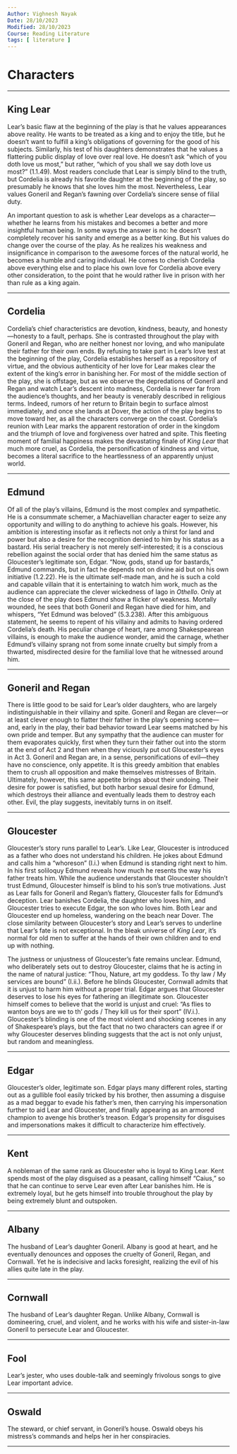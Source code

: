```yaml
---
Author: Vighnesh Nayak
Date: 28/10/2023
Modified: 28/10/2023
Course: Reading Literature
tags: [ literature ]
---
```

# Characters
---
## King Lear
Lear’s basic flaw at the beginning of the play is that he values appearances above reality. He wants to be treated as a king and to enjoy the title, but he doesn’t want to fulfill a king’s obligations of governing for the good of his subjects. Similarly, his test of his daughters demonstrates that he values a flattering public display of love over real love. He doesn’t ask “which of you doth love us most,” but rather, “which of you shall we say doth love us most?” (1.1.49). Most readers conclude that Lear is simply blind to the truth, but Cordelia is already his favorite daughter at the beginning of the play, so presumably he knows that she loves him the most. Nevertheless, Lear values Goneril and Regan’s fawning over Cordelia’s sincere sense of filial duty.

An important question to ask is whether Lear develops as a character—whether he learns from his mistakes and becomes a better and more insightful human being. In some ways the answer is no: he doesn’t completely recover his sanity and emerge as a better king. But his values do change over the course of the play. As he realizes his weakness and insignificance in comparison to the awesome forces of the natural world, he becomes a humble and caring individual. He comes to cherish Cordelia above everything else and to place his own love for Cordelia above every other consideration, to the point that he would rather live in prison with her than rule as a king again.

---
## Cordelia
Cordelia’s chief characteristics are devotion, kindness, beauty, and honesty—honesty to a fault, perhaps. She is contrasted throughout the play with Goneril and Regan, who are neither honest nor loving, and who manipulate their father for their own ends. By refusing to take part in Lear’s love test at the beginning of the play, Cordelia establishes herself as a repository of virtue, and the obvious authenticity of her love for Lear makes clear the extent of the king’s error in banishing her. For most of the middle section of the play, she is offstage, but as we observe the depredations of Goneril and Regan and watch Lear’s descent into madness, Cordelia is never far from the audience’s thoughts, and her beauty is venerably described in religious terms. Indeed, rumors of her return to Britain begin to surface almost immediately, and once she lands at Dover, the action of the play begins to move toward her, as all the characters converge on the coast. Cordelia’s reunion with Lear marks the apparent restoration of order in the kingdom and the triumph of love and forgiveness over hatred and spite. This fleeting moment of familial happiness makes the devastating finale of _King Lear_ that much more cruel, as Cordelia, the personification of kindness and virtue, becomes a literal sacrifice to the heartlessness of an apparently unjust world.

---
## Edmund
Of all of the play’s villains, Edmund is the most complex and sympathetic. He is a consummate schemer, a Machiavellian character eager to seize any opportunity and willing to do anything to achieve his goals. However, his ambition is interesting insofar as it reflects not only a thirst for land and power but also a desire for the recognition denied to him by his status as a bastard. His serial treachery is not merely self-interested; it is a conscious rebellion against the social order that has denied him the same status as Gloucester’s legitimate son, Edgar. “Now, gods, stand up for bastards,” Edmund commands, but in fact he depends not on divine aid but on his own initiative (1.2.22). He is the ultimate self-made man, and he is such a cold and capable villain that it is entertaining to watch him work, much as the audience can appreciate the clever wickedness of Iago in _Othello_. Only at the close of the play does Edmund show a flicker of weakness. Mortally wounded, he sees that both Goneril and Regan have died for him, and whispers, “Yet Edmund was beloved” (5.3.238). After this ambiguous statement, he seems to repent of his villainy and admits to having ordered Cordelia’s death. His peculiar change of heart, rare among Shakespearean villains, is enough to make the audience wonder, amid the carnage, whether Edmund’s villainy sprang not from some innate cruelty but simply from a thwarted, misdirected desire for the familial love that he witnessed around him.

---
## Goneril and Regan
There is little good to be said for Lear’s older daughters, who are largely indistinguishable in their villainy and spite. Goneril and Regan are clever—or at least clever enough to flatter their father in the play’s opening scene—and, early in the play, their bad behavior toward Lear seems matched by his own pride and temper. But any sympathy that the audience can muster for them evaporates quickly, first when they turn their father out into the storm at the end of Act 2 and then when they viciously put out Gloucester’s eyes in Act 3. Goneril and Regan are, in a sense, personifications of evil—they have no conscience, only appetite. It is this greedy ambition that enables them to crush all opposition and make themselves mistresses of Britain. Ultimately, however, this same appetite brings about their undoing. Their desire for power is satisfied, but both harbor sexual desire for Edmund, which destroys their alliance and eventually leads them to destroy each other. Evil, the play suggests, inevitably turns in on itself.

---
## Gloucester
Gloucester’s story runs parallel to Lear’s. Like Lear, Gloucester is introduced as a father who does not understand his children. He jokes about Edmund and calls him a “whoreson” (I.i.) when Edmund is standing right next to him. In his first soliloquy Edmund reveals how much he resents the way his father treats him. While the audience understands that Gloucester shouldn’t trust Edmund, Gloucester himself is blind to his son’s true motivations. Just as Lear falls for Goneril and Regan’s flattery, Gloucester falls for Edmund’s deception. Lear banishes Cordelia, the daughter who loves him, and Gloucester tries to execute Edgar, the son who loves him. Both Lear and Gloucester end up homeless, wandering on the beach near Dover. The close similarity between Gloucester’s story and Lear’s serves to underline that Lear’s fate is not exceptional. In the bleak universe of _King Lear_, it’s normal for old men to suffer at the hands of their own children and to end up with nothing.

The justness or unjustness of Gloucester’s fate remains unclear. Edmund, who deliberately sets out to destroy Gloucester, claims that he is acting in the name of natural justice: “Thou, Nature, art my goddess. To thy law / My services are bound” (I.ii.). Before he blinds Gloucester, Cornwall admits that it is unjust to harm him without a proper trial. Edgar argues that Gloucester deserves to lose his eyes for fathering an illegitimate son. Gloucester himself comes to believe that the world is unjust and cruel: “As flies to wanton boys are we to th’ gods / They kill us for their sport” (IV.i.). Gloucester’s blinding is one of the most violent and shocking scenes in any of Shakespeare’s plays, but the fact that no two characters can agree if or why Gloucester deserves blinding suggests that the act is not only unjust, but random and meaningless.

---
## Edgar
Gloucester’s older, legitimate son. Edgar plays many different roles, starting out as a gullible fool easily tricked by his brother, then assuming a disguise as a mad beggar to evade his father’s men, then carrying his impersonation further to aid Lear and Gloucester, and finally appearing as an armored champion to avenge his brother’s treason. Edgar’s propensity for disguises and impersonations makes it difficult to characterize him effectively.

---
## Kent
A nobleman of the same rank as Gloucester who is loyal to King Lear. Kent spends most of the play disguised as a peasant, calling himself “Caius,” so that he can continue to serve Lear even after Lear banishes him. He is extremely loyal, but he gets himself into trouble throughout the play by being extremely blunt and outspoken.

---
## Albany
The husband of Lear’s daughter Goneril. Albany is good at heart, and he eventually denounces and opposes the cruelty of Goneril, Regan, and Cornwall. Yet he is indecisive and lacks foresight, realizing the evil of his allies quite late in the play.

---
## Cornwall
The husband of Lear’s daughter Regan. Unlike Albany, Cornwall is domineering, cruel, and violent, and he works with his wife and sister-in-law Goneril to persecute Lear and Gloucester.

---
## Fool
Lear’s jester, who uses double-talk and seemingly frivolous songs to give Lear important advice.

---
## Oswald
The steward, or chief servant, in Goneril’s house. Oswald obeys his mistress’s commands and helps her in her conspiracies.

---
